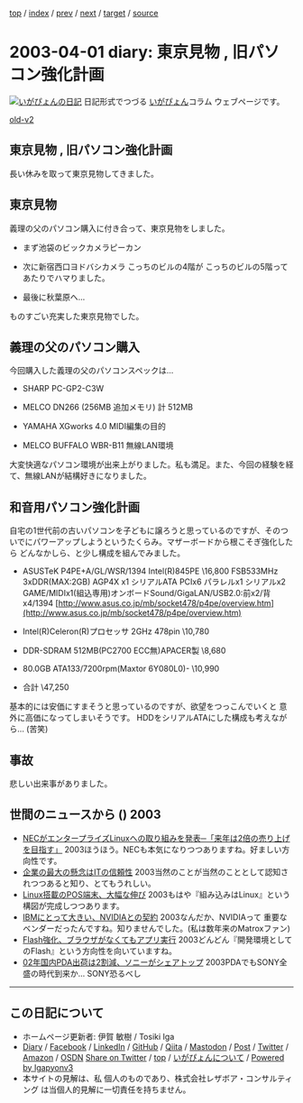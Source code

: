 [top](../index.html) 
 / [index](index.html) 
 / [prev](ig030324.html) 
 / [next](ig030403.html) 
 / [target](https://www.igapyon.jp/igapyon/diary/2003/ig030401.html) 
 / [source](https://github.com/igapyon/diary/blob/master/2003/ig030401.src.md) 

2003-04-01 diary: 東京見物 , 旧パソコン強化計画
=====================================================================================================
[![いがぴょんの日記](https://www.igapyon.jp/igapyon/diary/images/iga202308_256.jpg "いがぴょん")](https://www.igapyon.jp/igapyon/diary/memo/memoigapyon.html) 日記形式でつづる [いがぴょん](https://www.igapyon.jp/igapyon/diary/memo/memoigapyon.html)コラム ウェブページです。

[old-v2](ig030401-orig.html)

## 東京見物 , 旧パソコン強化計画

長い休みを取って東京見物してきました。


## 東京見物

義理の父のパソコン購入に付き合って、東京見物をしました。

* まず池袋のビックカメラピーカン
  
* 次に新宿西口ヨドバシカメラ
  こっちのビルの4階が こっちのビルの5階ってあたりでハマりました。
  
* 最後に秋葉原へ…

ものすごい充実した東京見物でした。

## 義理の父のパソコン購入

今回購入した義理の父のパソコンスペックは…

* SHARP PC-GP2-C3W
  
* MELCO DN266 (256MB 追加メモリ)
  計 512MB
  
* YAMAHA XGworks 4.0
  MIDI編集の目的
  
* MELCO BUFFALO WBR-B11
  無線LAN環境

大変快適なパソコン環境が出来上がりました。私も満足。また、今回の経験を経て、無線LANが結構好きになりました。

## 和音用パソコン強化計画

自宅の1世代前の古いパソコンを子どもに譲ろうと思っているのですが、そのついでにパワーアップしようというたくらみ。マザーボードから根こそぎ強化したら どんなかしら、と少し構成を組んでみました。

* ASUSTeK P4PE+A/GL/WSR/1394 Intel(R)845PE \16,800
  FSB533MHz 3xDDR(MAX:2GB) AGP4X x1 シリアルATA PCIx6 パラレルx1 シリアルx2 GAME/MIDIx1(組込専用)オンボードSound/GigaLAN/USB2.0:前x2/背x4/1394
  [http://www.asus.co.jp/mb/socket478/p4pe/overview.htm](http://www.asus.co.jp/mb/socket478/p4pe/overview.htm)
  
* Intel(R)Celeron(R)プロセッサ 2GHz 478pin \10,780
  
* DDR-SDRAM 512MB(PC2700 ECC無)APACER製 \8,680
  
* 80.0GB ATA133/7200rpm(Maxtor 6Y080L0)- \10,990
  
* 合計 \47,250

基本的には安価にすまそうと思っているのですが、欲望をつっこんでいくと 意外に高価になってしまいそうです。
HDDをシリアルATAにした構成も考えながら… (苦笑)

## 事故

悲しい出来事がありました。

## 世間のニュースから () 2003

* [NECがエンタープライズLinuxへの取り組みを発表─「来年は2倍の売り上げを目指す」](http://linux.ascii24.com/linux/news/today/2003/03/27/642705-000.html)  2003ほうほう。NECも本気になりつつありますね。好ましい方向性です。
* [企業の最大の懸念はITの信頼性](http://www.zdnet.co.jp/news/0303/27/nebt_02.html)  2003当然のことが当然のこととして認知されつつあると知り、とてもうれしい。
* [Linux搭載のPOS端末、大幅な伸び](http://www.zdnet.co.jp/news/0303/28/nebt_13.html)  2003もはや『組み込みはLinux』という構図が完成しつつあります。
* [IBMにとって大きい、NVIDIAとの契約](http://www.zdnet.co.jp/news/0303/27/nebt_21.html)  2003なんだか、NVIDIAって 重要なベンダーだったんですね。知りませんでした。(私は数年来のMatroxファン)
* [Flash強化、ブラウザがなくてもアプリ実行](http://www.zdnet.co.jp/news/0303/28/nebt_16.html)  2003どんどん『開発環境としてのFlash』という方向性を向いていますね。
* [02年国内PDA出荷は2割減、ソニーがシェアトップ](http://www.zdnet.co.jp/news/0303/28/njbt_03.html)  2003PDAでもSONY全盛の時代到来か… SONY恐るべし


----------------------------------------------------------------------------------------------------

## この日記について

* ホームページ更新者: 伊賀 敏樹 / Tosiki Iga
* [Diary](https://www.igapyon.jp/igapyon/diary/) / [Facebook](https://www.facebook.com/igapyon) / [LinkedIn](https://www.linkedin.com/in/toshikiiga) / [GitHub](https://github.com/igapyon) / [Qiita](https://qiita.com/igapyon) / [Mastodon](https://social.vivaldi.net/@igapyon) / [Post](https://post.news/igapyon) / [Twitter](https://twitter.com/ToshikiIga) / [Amazon](https://www.amazon.co.jp/%E4%BC%8A%E8%B3%80-%E6%95%8F%E6%A8%B9/e/B004LTQWCQ) / [OSDN](https://ja.osdn.net/users/iga/)
[Share on Twitter](https://twitter.com/intent/tweet?hashtags=igapyon%2Cdiary%2C%E3%81%84%E3%81%8C%E3%81%B4%E3%82%87%E3%82%93&text=%E6%9D%B1%E4%BA%AC%E8%A6%8B%E7%89%A9+%2C+%E6%97%A7%E3%83%91%E3%82%BD%E3%82%B3%E3%83%B3%E5%BC%B7%E5%8C%96%E8%A8%88%E7%94%BB&url=https%3A%2F%2Fwww.igapyon.jp%2Figapyon%2Fdiary%2F2003%2Fig030401.html) / [top](../index.html) / [いがぴょんについて](https://www.igapyon.jp/igapyon/diary/memo/memoigapyon.html) / [Powered by Igapyonv3](https://github.com/igapyon/igapyonv3)
* 本サイトの見解は、私 個人のものであり、株式会社レザボア・コンサルティング は当個人的見解に一切責任を持ちません。 

